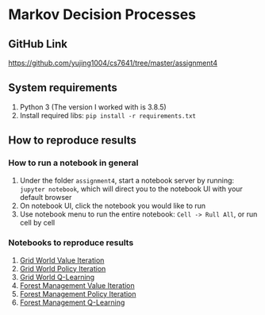 # Markov Decision Processes

## GitHub Link
https://github.com/yujing1004/cs7641/tree/master/assignment4

## System requirements

1. Python 3 (The version I worked with is 3.8.5)
2. Install required libs: `pip install -r requirements.txt`

## How to reproduce results

### How to run a notebook in general

1. Under the folder `assignment4`, start a notebook server by running: `jupyter notebook`, which will direct you to the notebook UI with your default browser
2. On notebook UI, click the notebook you would like to run
3. Use notebook menu to run the entire notebook: `Cell -> Rull All`, or run cell by cell

### Notebooks to reproduce results

1. [Grid World Value Iteration](https://github.com/yujing1004/cs7641/blob/master/assignment4/value_iteration_grid_world.ipynb)
2. [Grid World Policy Iteration](https://github.com/yujing1004/cs7641/blob/master/assignment4/policy_iteration_grid_world.ipynb)
3. [Grid World Q-Learning](https://github.com/yujing1004/cs7641/blob/master/assignment4/q_learning_grid_world.ipynb)
4. [Forest Management Value Iteration](https://github.com/yujing1004/cs7641/blob/master/assignment4/value_iteration_forest.ipynb)
5. [Forest Management Policy Iteration](https://github.com/yujing1004/cs7641/blob/master/assignment4/policy_iteration_forest.ipynb)
6. [Forest Management Q-Learning](https://github.com/yujing1004/cs7641/blob/master/assignment4/q_learning_forest.ipynb)
